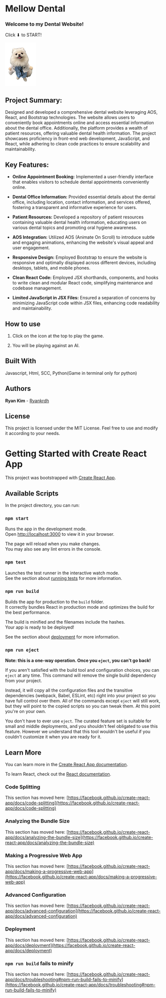 # Mellow Dental

### Welcome to my Dental Website!

Click ⬇ to START!<br><br>
<a href="https://mellow-dental.surge.sh/"><img src="src/Images/a-doctor-melo.png" width="100" height="140"></a>

## Project Summary:
Designed and developed a comprehensive dental website leveraging AOS, React, and Bootstrap technologies. The website allows users to conveniently book appointments online and access essential information about the dental office. Additionally, the platform provides a wealth of patient resources, offering valuable dental health information. The project showcases proficiency in front-end web development, JavaScript, and React, while adhering to clean code practices to ensure scalability and maintainability.

## Key Features:
* **Online Appointment Booking:** Implemented a user-friendly interface that enables visitors to schedule dental appointments conveniently online.

* **Dental Office Information:** Provided essential details about the dental office, including location, contact information, and services offered, fostering a transparent and informative experience for users.
  
* **Patient Resources:** Developed a repository of patient resources containing valuable dental health information, educating users on various dental topics and promoting oral hygiene awareness.
  
* **AOS Integration:** Utilized AOS (Animate On Scroll) to introduce subtle and engaging animations, enhancing the website's visual appeal and user engagement.
  
* **Responsive Design:** Employed Bootstrap to ensure the website is responsive and optimally displayed across different devices, including desktops, tablets, and mobile phones.
  
* **Clean React Code:** Employed JSX shorthands, components, and hooks to write clean and modular React code, simplifying maintenance and codebase management.
  
* **Limited JavaScript in JSX Files:** Ensured a separation of concerns by minimizing JavaScript code within JSX files, enhancing code readability and maintainability.

## How to use

1. Click on the icon at the top to play the game.

2. You will be playing against an AI.

## Built With

Javascript, Html, SCC, Python(Game in terminal only for python)

## Authors

**Ryan Kim** - [Ryankrdh](https://github.com/ryankrdh)

## License

This project is licensed under the MIT License. Feel free to use and modify it according to your needs.







# Getting Started with Create React App

This project was bootstrapped with [Create React App](https://github.com/facebook/create-react-app).

## Available Scripts

In the project directory, you can run:

### `npm start`

Runs the app in the development mode.\
Open [http://localhost:3000](http://localhost:3000) to view it in your browser.

The page will reload when you make changes.\
You may also see any lint errors in the console.

### `npm test`

Launches the test runner in the interactive watch mode.\
See the section about [running tests](https://facebook.github.io/create-react-app/docs/running-tests) for more information.

### `npm run build`

Builds the app for production to the `build` folder.\
It correctly bundles React in production mode and optimizes the build for the best performance.

The build is minified and the filenames include the hashes.\
Your app is ready to be deployed!

See the section about [deployment](https://facebook.github.io/create-react-app/docs/deployment) for more information.

### `npm run eject`

**Note: this is a one-way operation. Once you `eject`, you can't go back!**

If you aren't satisfied with the build tool and configuration choices, you can `eject` at any time. This command will remove the single build dependency from your project.

Instead, it will copy all the configuration files and the transitive dependencies (webpack, Babel, ESLint, etc) right into your project so you have full control over them. All of the commands except `eject` will still work, but they will point to the copied scripts so you can tweak them. At this point you're on your own.

You don't have to ever use `eject`. The curated feature set is suitable for small and middle deployments, and you shouldn't feel obligated to use this feature. However we understand that this tool wouldn't be useful if you couldn't customize it when you are ready for it.

## Learn More

You can learn more in the [Create React App documentation](https://facebook.github.io/create-react-app/docs/getting-started).

To learn React, check out the [React documentation](https://reactjs.org/).

### Code Splitting

This section has moved here: [https://facebook.github.io/create-react-app/docs/code-splitting](https://facebook.github.io/create-react-app/docs/code-splitting)

### Analyzing the Bundle Size

This section has moved here: [https://facebook.github.io/create-react-app/docs/analyzing-the-bundle-size](https://facebook.github.io/create-react-app/docs/analyzing-the-bundle-size)

### Making a Progressive Web App

This section has moved here: [https://facebook.github.io/create-react-app/docs/making-a-progressive-web-app](https://facebook.github.io/create-react-app/docs/making-a-progressive-web-app)

### Advanced Configuration

This section has moved here: [https://facebook.github.io/create-react-app/docs/advanced-configuration](https://facebook.github.io/create-react-app/docs/advanced-configuration)

### Deployment

This section has moved here: [https://facebook.github.io/create-react-app/docs/deployment](https://facebook.github.io/create-react-app/docs/deployment)

### `npm run build` fails to minify

This section has moved here: [https://facebook.github.io/create-react-app/docs/troubleshooting#npm-run-build-fails-to-minify](https://facebook.github.io/create-react-app/docs/troubleshooting#npm-run-build-fails-to-minify)
